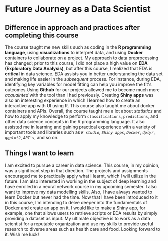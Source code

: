 # Future Journey as a Data Scientist

## Difference in approach and practices after completing this course

The course taught me new skills such as coding in the **R programming language**, using **visualizations** to interpret data, and using **Docker** containers to collaborate on a project. My approach to data preprocessing has changed; prior to this course, I did not place a high value on **EDA (Exploratory Data Analysis)**, but after this course, I realized that EDA is **critical** in data science. EDA assists you in better understanding the data set and making life easier in the *subsequent* process. For instance, during EDA, identifying key variables for model fitting can help you improve the fit's outcomes.Using **Github** for our projects allowed me to become much more *acquainted* with the tool than I had previously. Creating **Shiny apps** was also an interesting experience in which I learned how to create an interactive app with UI using R. This course also taught me about docker containers and APIs. Overall, the course taught me a lot about *statistics* and how to apply my knowledge to perform `classifications`, `predictions`, and other data science concepts in the R programming language. It also assisted me in learning and gaining practical experience with a variety of important tools and libraries such as *`R studio`*, *`Shiny apps`*, *`Docker`*, *`dplyr`*, *`ggplot2`*, *`API's`*, and so on.

## Things I want to learn
I am excited to pursue a career in data science. This course, in my opinion, was a significant step in that direction. The projects and assignments encouraged me to practically apply what I learnt, which I will utilize in the future. I am also interested in working in the subject of deep learning and have enrolled in a neural network course in my upcoming semester. I also want to improve my data modelling skills. Also, I have always wanted to learn Docker but never had the time. Now that I have been introduced to it in this course, I'm intending to delve deeper into the fundamentals of Docker and create an app on it. I would like to make a Shiny app, for example, one that allows users to retrieve scripts or EDA results by simply providing a dataset as input. My ultimate objective is to work as a data scientist for a reputable organization and use my skills to provide useful research to diverse areas such as health care and food. Looking forward to it. Wish me luck!  
